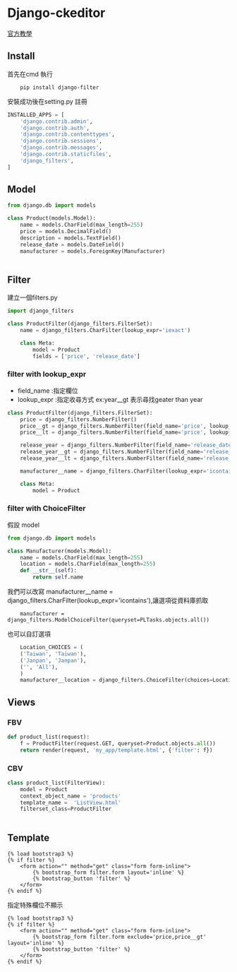 # Django-ckeditor

<a href="https://django-filter.readthedocs.io/en/master/">官方教學</a>



## Install

首先在cmd 執行

```
    pip install django-filter
```

安裝成功後在setting.py 註冊

```python
INSTALLED_APPS = [   
    'django.contrib.admin',
    'django.contrib.auth',
    'django.contrib.contenttypes',
    'django.contrib.sessions',
    'django.contrib.messages',
    'django.contrib.staticfiles',  
    'django_filters',     
]
```


## Model

```python
from django.db import models

class Product(models.Model):
    name = models.CharField(max_length=255)
    price = models.DecimalField()
    description = models.TextField()
    release_date = models.DateField()
    manufacturer = models.ForeignKey(Manufacturer)
    
```

## Filter 

建立一個filters.py


```python
import django_filters

class ProductFilter(django_filters.FilterSet):
    name = django_filters.CharFilter(lookup_expr='iexact')

    class Meta:
        model = Product
        fields = ['price', 'release_date']
```
### filter with lookup_expr

<ul>
    <li>field_name :指定欄位</li>
    <li>lookup_expr :指定收尋方式 ex:year__gt 表示尋找geater than year</li>  
</ul>

```python
class ProductFilter(django_filters.FilterSet):
    price = django_filters.NumberFilter()
    price__gt = django_filters.NumberFilter(field_name='price', lookup_expr='gt')
    price__lt = django_filters.NumberFilter(field_name='price', lookup_expr='lt')

    release_year = django_filters.NumberFilter(field_name='release_date', lookup_expr='year')
    release_year__gt = django_filters.NumberFilter(field_name='release_date', lookup_expr='year__gt')
    release_year__lt = django_filters.NumberFilter(field_name='release_date', lookup_expr='year__lt')

    manufacturer__name = django_filters.CharFilter(lookup_expr='icontains')

    class Meta:
        model = Product
```

### filter with ChoiceFilter

假設 model
```python
from django.db import models

class Manufacturer(models.Model):
    name = models.CharField(max_length=255)
    location = models.CharField(max_length=255)
    def __str__(self):
        return self.name
```

我們可以改寫 manufacturer__name = django_filters.CharFilter(lookup_expr='icontains'),讓選項從資料庫抓取

```
    manufacturer = django_filters.ModelChoiceFilter(queryset=PLTasks.objects.all())
```

也可以自訂選項

```python
    Location_CHOICES = (
    ('Taiwan', 'Taiwan'),
    ('Janpan', 'Janpan'),      
    ('', 'All'),  
    )  
    manufacturer__location = django_filters.ChoiceFilter(choices=Location_CHOICES) 
```

## Views

### FBV

```python
def product_list(request):
    f = ProductFilter(request.GET, queryset=Product.objects.all())
    return render(request, 'my_app/template.html', {'filter': f})
```


### CBV
```python
class product_list(FilterView):
    model = Product
    context_object_name = 'products'
    template_name =  'ListView.html'
    filterset_class=ProductFilter 
 
```



## Template

```
{% load bootstrap3 %}
{% if filter %}
    <form action="" method="get" class="form form-inline">  
        {% bootstrap_form filter.form layout='inline' %} 
        {% bootstrap_button 'filter' %}
    </form>
{% endif %} 
```
指定特殊欄位不顯示
```
{% load bootstrap3 %}
{% if filter %}
    <form action="" method="get" class="form form-inline">  
        {% bootstrap_form filter.form exclude='price,price__gt' layout='inline' %} 
        {% bootstrap_button 'filter' %}
    </form>
{% endif %} 
```














